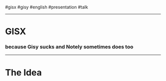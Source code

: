 #gisx #gisy #english #presentation #talk 

---
# GISX 

### because Gisy sucks and Notely sometimes does too

--- 
# The Idea 



